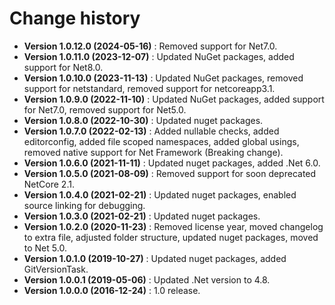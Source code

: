 # Change history

* **Version 1.0.12.0 (2024-05-16)** : Removed support for Net7.0.
* **Version 1.0.11.0 (2023-12-07)** : Updated NuGet packages, added support for Net8.0.
* **Version 1.0.10.0 (2023-11-13)** : Updated NuGet packages, removed support for netstandard, removed support for netcoreapp3.1.
* **Version 1.0.9.0 (2022-11-10)** : Updated NuGet packages, added support for Net7.0, removed support for Net5.0.
* **Version 1.0.8.0 (2022-10-30)** : Updated nuget packages.
* **Version 1.0.7.0 (2022-02-13)** : Added nullable checks, added editorconfig, added file scoped namespaces, added global usings, removed native support for Net Framework (Breaking change).
* **Version 1.0.6.0 (2021-11-11)** : Updated nuget packages, added .Net 6.0.
* **Version 1.0.5.0 (2021-08-09)** : Removed support for soon deprecated NetCore 2.1.
* **Version 1.0.4.0 (2021-02-21)** : Updated nuget packages, enabled source linking for debugging.
* **Version 1.0.3.0 (2021-02-21)** : Updated nuget packages.
* **Version 1.0.2.0 (2020-11-23)** : Removed license year, moved changelog to extra file, adjusted folder structure, updated nuget packages, moved to Net 5.0.
* **Version 1.0.1.0 (2019-10-27)** : Updated nuget packages, added GitVersionTask.
* **Version 1.0.0.1 (2019-05-06)** : Updated .Net version to 4.8.
* **Version 1.0.0.0 (2016-12-24)** : 1.0 release.